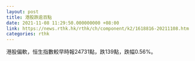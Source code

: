 ```yaml
---
layout: post
title: 港股跌逾百點
date: 2021-11-08 11:29:50.000000000 +08:00
link: https://news.rthk.hk/rthk/ch/component/k2/1618816-20211108.htm
categories: rthk
---
```


港股偏軟，恒生指數較早時報24731點，跌139點，跌幅0.56%。
